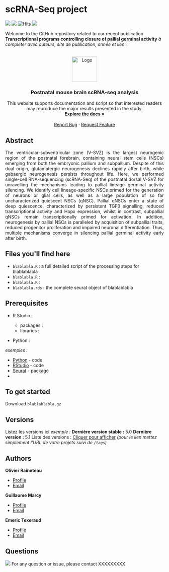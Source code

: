 # scRNA-Seq project

 <img src="https://img.shields.io/badge/R-276DC3?style=for-the-badge&logo=r&logoColor=white">  <img src ="https://img.shields.io/badge/Python-14354C?style=for-the-badge&logo=python&logoColor=white">  ![Hits](https://hitcounter.pythonanywhere.com/count/tag.svg?url=https://github.com/OlivierRaineteauSBRI/scRNASeq) <img src="https://komarev.com/ghpvc/?username=OlivierRaineteauSBRI"/> 

Welcome to the GitHub repository related to our recent publication **Transcriptional programs controlling closure of pallial germinal activity** 
_à compléter avec auteurs, site de publication, année et lien :_ 

<!-- PROJECT LOGO -->
<br />
<div align="center">
  <a href="https://github.com/OlivierRaineteauSBRI/scRNASeq">
    <img src="https://raw.githubusercontent.com/othneildrew/Best-README-Template/master/images/logo.png" alt="Logo" width="80" height="80">
  </a>

<h3 align="center">Postnatal mouse brain scRNA-seq analysis</h3>

  <p align="center">
    This website supports documentation and script so that interested readers may reproduce the major results presented in the study.
    <br />
    <a href="https://github.com/OlivierRaineteauSBRI/scRNASeq"><strong>Explore the docs »</strong></a>
    <br />
    <br />
    <a href="https://github.com/OlivierRaineteauSBRI/scRNASeq/issues">Report Bug</a>
    ·
    <a href="https://github.com/OlivierRaineteauSBRI/scRNASeq/issues">Request Feature</a>
  </p>
</div>

## Abstract

<p align="justify">
The ventricular-subventricular zone (V-SVZ) is the largest neurogenic region of the postnatal forebrain, containing neural stem cells (NSCs) emerging from both the embryonic pallium and subpallium. Despite of this dual origin, glutamatergic neurogenesis declines rapidly after birth, while gabaergic neurogenesis persists throughout life. Here, we performed single-cell RNA-sequencing (scRNA-Seq) of the postnatal dorsal V-SVZ for unravelling the mechanisms leading to pallial lineage germinal activity silencing. We identify cell lineage-specific NSCs primed for the generation of neurons or glial cells, as well as a large population of so far uncharacterized quiescent NSCs (qNSC). Pallial qNSCs enter a state of deep quiescence, characterized by persistent TGFβ signalling, reduced transcriptional activity and Hopx expression, whilst in contrast, subpallial qNSCs remain transcriptionally primed for activation. In addition, neurogenesis by pallial NSCs is paralleled by acquisition of subpallial traits, reduced progenitor proliferation and impaired neuronal differentiation. Thus, multiple mechanisms converge in silencing pallial germinal activity early after birth.
 </p>

## Files you'll find here 

- ``blablabla.R`` : a full detailed script of the processing steps for blablablabla
- ``blablabla.R`` : 
- ``blablabla.R`` : 
- ``blablabla.rds`` : the complete seurat object of blablablabla

## Prerequisites 

- R Studio : 
  - packages : 
  - libraries : 

- Python : 


_exemples :_
* [Python](https://www.python.org) - code
* [RStudio](https://www.rstudio.com) - code
* [Seurat](https://satijalab.org/seurat/index.html) - package
* 

## To get started

Download ``blablablabla.gz`` 

## Versions
Listez les versions ici 
_exemple :_
**Dernière version stable :** 5.0
**Dernière version :** 5.1
Liste des versions : [Cliquer pour afficher](https://github.com/OlivierRaineteauSBRI/scRNASeq/tags)
_(pour le lien mettez simplement l'URL de votre projets suivi de ``/tags``)_

## Authors

**Olivier Raineteau**
- [Profile](https://github.com/OlivierRaineteauSBRI "Olivier Raineteau")
- [Email](mailto:olivier.raineteau@inserm.fr?subject=Hi% "Hi!")

**Guillaume Marcy**
- [Profile](https://github.com/GuillaumeMarcy "Guillaume Marcy")
- [Email](mailto:guillaume.marcy@universite-lyon.fr?subject=Hi% "Hi!")

**Emeric Texeraud**
- [Profile](https://github.com/GuillaumeMarcy "Guillaume Marcy")
- [Email](mailto:etexero56@gmail.com?subject=Hi% "Hi!")


## Questions
<img src="https://img.shields.io/badge/Ask%20me-anything-1abc9c.svg">
For any question or issue, please contact XXXXXXXXX  
